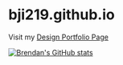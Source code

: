 # bji219.github.io
Visit my [Design Portfolio Page](https://bji219.github.io/)

[![Brendan's GitHub stats](https://github-readme-stats.vercel.app/api?username=bji219&theme=radical)](https://github.com/anuraghazra/github-readme-stats)
